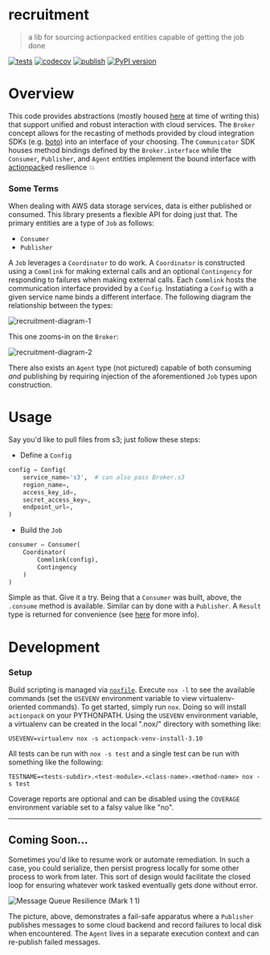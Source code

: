 # recruitment

> a lib for sourcing actionpacked entities capable of getting the job done

[![tests](https://github.com/withtwoemms/recruitment/workflows/tests/badge.svg)](https://github.com/withtwoemms/recruitment/actions?query=workflow%3Atests) [![codecov](https://codecov.io/gh/withtwoemms/recruitment/branch/main/graph/badge.svg?token=27Z4W0COFH)](https://codecov.io/gh/withtwoemms/recruitment) [![publish](https://github.com/withtwoemms/recruitment/workflows/publish/badge.svg)](https://github.com/withtwoemms/recruitment/actions?query=workflow%3Apublish) [![PyPI version](https://badge.fury.io/py/recruitment.svg)](https://badge.fury.io/py/recruitment)

# Overview

This code provides abstractions (mostly housed [here](https://github.com/withtwoemms/recruitment/blob/main/recruitment/agency/__init__.py) at time of writing this) that support unified and robust interaction with cloud services.
The `Broker` concept allows for the recasting of methods provided by cloud integration SDKs (e.g. [boto](http://boto.cloudhackers.com/en/latest/)) into an interface of your choosing. The `Communicator` SDK houses method bindings defined by the `Broker.interface` while the `Consumer`, `Publisher`, and `Agent` entities implement the bound interface with [actionpack](https://github.com/withtwoemms/actionpack)ed resilience 💥

### Some Terms

When dealing with AWS data storage services, data is either published or consumed.
This library presents a flexible API for doing just that.
The primary entities are a type of `Job` as follows:

* `Consumer`
* `Publisher`

A `Job` leverages a `Coordinator` to do work.
A `Coordinator` is constructed using a `Commlink` for making external calls and an optional `Contingency` for responding to failures when making external calls.
Each `Commlink` hosts the communication interface provided by a `Config`.
Instatiating a `Config` with a given service name binds a different interface.
The following diagram the relationship between the types:

![recruitment-diagram-1](https://user-images.githubusercontent.com/7152453/199724835-9bf8a86b-0f55-48ce-9b7e-48e4bdb37224.png)

This one zooms-in on the `Broker`:

![recruitment-diagram-2](https://user-images.githubusercontent.com/7152453/199724871-78f8b7f6-9251-4adb-9d6e-a9509f3575d2.png)

There also exists an `Agent` type (not pictured) capable of both consuming _and_ publishing by requiring injection of the aforementioned `Job` types upon construction.

# Usage

Say you'd like to pull files from s3; just follow these steps:

* Define a `Config`
```python
config = Config(
    service_name='s3',  # can also pass Broker.s3
    region_name=,
    access_key_id=,
    secret_access_key=,
    endpoint_url=,
)
```
* Build the `Job`
```python
consumer = Consumer(
    Coordinator(
        Commlink(config),
        Contingency
    )
)
```

Simple as that.
Give it a try.
Being that a `Consumer` was built, above, the `.consume` method is available.
Similar can by done with a `Publisher`.
A `Result` type is returned for convenience (see [here](https://github.com/withtwoemms/actionpack#what-are-actions-for) for more info).

# Development

### Setup

Build scripting is managed via [`noxfile`](https://nox.thea.codes/en/stable/config.html).
Execute `nox -l` to see the available commands (set the `USEVENV` environment variable to view virtualenv-oriented commands).
To get started, simply run `nox`.
Doing so will install `actionpack` on your PYTHONPATH.
Using the `USEVENV` environment variable, a virtualenv can be created in the local ".nox/" directory with something like:

```
USEVENV=virtualenv nox -s actionpack-venv-install-3.10
```

All tests can be run with `nox -s test` and a single test can be run with something like the following:

```
TESTNAME=<tests-subdir>.<test-module>.<class-name>.<method-name> nox -s test
```

Coverage reports are optional and can be disabled using the `COVERAGE` environment variable set to a falsy value like "no".

---

## Coming Soon...

Sometimes you'd like to resume work or automate remediation.
In such a case, you could serialize, then persist progress locally for some other process to work from later.
This sort of design would facilitate the closed loop for ensuring whatever work tasked eventually gets done without error.

![Message Queue Resilience (Mark 1 1)](https://user-images.githubusercontent.com/7152453/157880655-fcbf0717-45c3-4783-a155-ff0c8a01891d.png)

The picture, above, demonstrates a fail-safe apparatus where a `Publisher` publishes messages to some cloud backend and record failures to local disk when encountered. The `Agent` lives in a separate execution context and can re-publish failed messages.